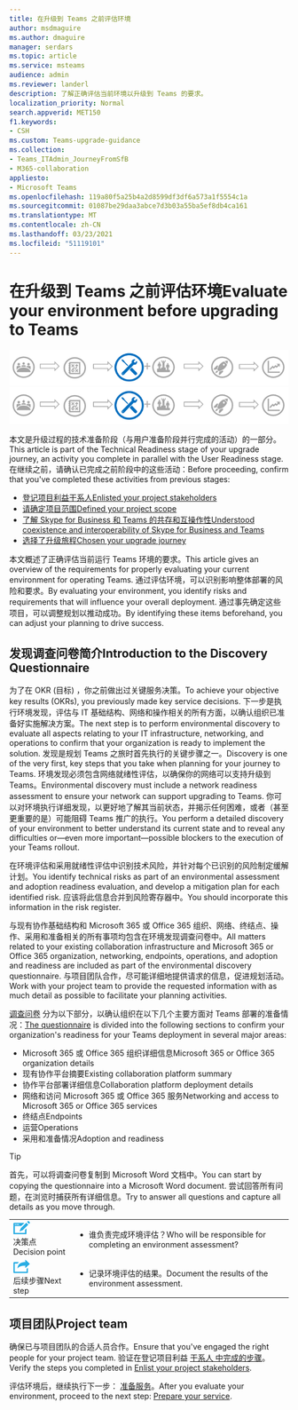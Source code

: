 ```yaml
---
title: 在升级到 Teams 之前评估环境
author: msdmaguire
ms.author: dmaguire
manager: serdars
ms.topic: article
ms.service: msteams
audience: admin
ms.reviewer: landerl
description: 了解正确评估当前环境以升级到 Teams 的要求。
localization_priority: Normal
search.appverid: MET150
f1.keywords:
- CSH
ms.custom: Teams-upgrade-guidance
ms.collection:
- Teams_ITAdmin_JourneyFromSfB
- M365-collaboration
appliesto:
- Microsoft Teams
ms.openlocfilehash: 119a80f5a25b4a2d8599df3df6a573a1f5554c1a
ms.sourcegitcommit: 01087be29daa3abce7d3b03a55ba5ef8db4ca161
ms.translationtype: MT
ms.contentlocale: zh-CN
ms.lasthandoff: 03/23/2021
ms.locfileid: "51119101"
---
```

# <a name="evaluate-your-environment-before-upgrading-to-teams"></a><span data-ttu-id="36870-103">在升级到 Teams 之前评估环境</span><span class="sxs-lookup"><span data-stu-id="36870-103">Evaluate your environment before upgrading to Teams</span></span>

<span data-ttu-id="36870-104">![升级过程图，强调技术准备阶段](media/upgrade-banner-tech-readiness.png "升级过程阶段，着重强调技术准备阶段")</span><span class="sxs-lookup"><span data-stu-id="36870-104">![Upgrade journey diagram, emphasizing the Technical Readiness stage](media/upgrade-banner-tech-readiness.png "Stages of the upgrade journey, with emphasis on the Technical Readiness stage")</span></span>

<span data-ttu-id="36870-105">本文是升级过程的技术准备阶段（与用户准备阶段并行完成的活动）的一部分。</span><span class="sxs-lookup"><span data-stu-id="36870-105">This article is part of the Technical Readiness stage of your upgrade journey, an activity you complete in parallel with the User Readiness stage.</span></span> <span data-ttu-id="36870-106">在继续之前，请确认已完成之前阶段中的这些活动：</span><span class="sxs-lookup"><span data-stu-id="36870-106">Before proceeding, confirm that you've completed these activities from previous stages:</span></span>

- [<span data-ttu-id="36870-107">登记项目利益干系人</span><span class="sxs-lookup"><span data-stu-id="36870-107">Enlisted your project stakeholders</span></span>](upgrade-enlist-stakeholders.md)
- [<span data-ttu-id="36870-108">请确定项目范围</span><span class="sxs-lookup"><span data-stu-id="36870-108">Defined your project scope</span></span>](./upgrade-define-project-scope.md)
- [<span data-ttu-id="36870-109">了解 Skype for Business 和 Teams 的共存和互操作性</span><span class="sxs-lookup"><span data-stu-id="36870-109">Understood coexistence and interoperability of Skype for Business and Teams</span></span>](./teams-and-skypeforbusiness-coexistence-and-interoperability.md)
- [<span data-ttu-id="36870-110">选择了升级旅程</span><span class="sxs-lookup"><span data-stu-id="36870-110">Chosen your upgrade journey</span></span>](upgrade-and-coexistence-of-skypeforbusiness-and-teams.md)

<span data-ttu-id="36870-111">本文概述了正确评估当前运行 Teams 环境的要求。</span><span class="sxs-lookup"><span data-stu-id="36870-111">This article gives an overview of the requirements for properly evaluating your current environment for operating Teams.</span></span> <span data-ttu-id="36870-112">通过评估环境，可以识别影响整体部署的风险和要求。</span><span class="sxs-lookup"><span data-stu-id="36870-112">By evaluating your environment, you identify risks and requirements that will influence your overall deployment.</span></span> <span data-ttu-id="36870-113">通过事先确定这些项目，可以调整规划以推动成功。</span><span class="sxs-lookup"><span data-stu-id="36870-113">By identifying these items beforehand, you can adjust your planning to drive success.</span></span>

## <a name="introduction-to-the-discovery-questionnaire"></a><span data-ttu-id="36870-114">发现调查问卷简介</span><span class="sxs-lookup"><span data-stu-id="36870-114">Introduction to the Discovery Questionnaire</span></span>

<span data-ttu-id="36870-115">为了在 OKR (目标) ，你之前做出过关键服务决策。</span><span class="sxs-lookup"><span data-stu-id="36870-115">To achieve your objective key results (OKRs), you previously made key service decisions.</span></span> <span data-ttu-id="36870-116">下一步是执行环境发现，评估与 IT 基础结构、网络和操作相关的所有方面，以确认组织已准备好实施解决方案。</span><span class="sxs-lookup"><span data-stu-id="36870-116">The next step is to perform environmental discovery to evaluate all aspects relating to your IT infrastructure, networking, and operations to confirm that your organization is ready to implement the solution.</span></span> <span data-ttu-id="36870-117">发现是规划 Teams 之旅时首先执行的关键步骤之一。</span><span class="sxs-lookup"><span data-stu-id="36870-117">Discovery is one of the very first, key steps that you take when planning for your journey to Teams.</span></span> <span data-ttu-id="36870-118">环境发现必须包含网络就绪性评估，以确保你的网络可以支持升级到 Teams。</span><span class="sxs-lookup"><span data-stu-id="36870-118">Environmental discovery must include a network readiness assessment to ensure your network can support upgrading to Teams.</span></span> <span data-ttu-id="36870-119">你可以对环境执行详细发现，以更好地了解其当前状态，并揭示任何困难，或者（甚至更重要的是）可能阻碍 Teams 推广的执行。</span><span class="sxs-lookup"><span data-stu-id="36870-119">You perform a detailed discovery of your environment to better understand its current state and to reveal any difficulties or—even more important—possible blockers to the execution of your Teams rollout.</span></span>

<span data-ttu-id="36870-120">在环境评估和采用就绪性评估中识别技术风险，并针对每个已识别的风险制定缓解计划。</span><span class="sxs-lookup"><span data-stu-id="36870-120">You identify technical risks as part of an environmental assessment and adoption readiness evaluation, and develop a mitigation plan for each identified risk.</span></span> <span data-ttu-id="36870-121">应该将此信息合并到风险寄存器中。</span><span class="sxs-lookup"><span data-stu-id="36870-121">You should incorporate this information in the risk register.</span></span>

<span data-ttu-id="36870-122">与现有协作基础结构和 Microsoft 365 或 Office 365 组织、网络、终结点、操作、采用和准备相关的所有事项均包含在环境发现调查问卷中。</span><span class="sxs-lookup"><span data-stu-id="36870-122">All matters related to your existing collaboration infrastructure and Microsoft 365 or Office 365 organization, networking, endpoints, operations, and adoption and readiness are included as part of the environmental discovery questionnaire.</span></span> <span data-ttu-id="36870-123">与项目团队合作，尽可能详细地提供请求的信息，促进规划活动。</span><span class="sxs-lookup"><span data-stu-id="36870-123">Work with your project team to provide the requested information with as much detail as possible to facilitate your planning activities.</span></span>

<span data-ttu-id="36870-124">[调查问卷](upgrade-plan-journey-discovery-questionnaire.md) 分为以下部分，以确认组织在以下几个主要方面对 Teams 部署的准备情况：</span><span class="sxs-lookup"><span data-stu-id="36870-124">[The questionnaire](upgrade-plan-journey-discovery-questionnaire.md) is divided into the following sections to confirm your organization's readiness for your Teams deployment in several major areas:</span></span>

- <span data-ttu-id="36870-125">Microsoft 365 或 Office 365 组织详细信息</span><span class="sxs-lookup"><span data-stu-id="36870-125">Microsoft 365 or Office 365 organization details</span></span>
- <span data-ttu-id="36870-126">现有协作平台摘要</span><span class="sxs-lookup"><span data-stu-id="36870-126">Existing collaboration platform summary</span></span>
- <span data-ttu-id="36870-127">协作平台部署详细信息</span><span class="sxs-lookup"><span data-stu-id="36870-127">Collaboration platform deployment details</span></span>
- <span data-ttu-id="36870-128">网络和访问 Microsoft 365 或 Office 365 服务</span><span class="sxs-lookup"><span data-stu-id="36870-128">Networking and access to Microsoft 365 or Office 365 services</span></span>
- <span data-ttu-id="36870-129">终结点</span><span class="sxs-lookup"><span data-stu-id="36870-129">Endpoints</span></span>
- <span data-ttu-id="36870-130">运营</span><span class="sxs-lookup"><span data-stu-id="36870-130">Operations</span></span>
- <span data-ttu-id="36870-131">采用和准备情况</span><span class="sxs-lookup"><span data-stu-id="36870-131">Adoption and readiness</span></span>

> [!TIP]
> <span data-ttu-id="36870-132">首先，可以将调查问卷复制到 Microsoft Word 文档中。</span><span class="sxs-lookup"><span data-stu-id="36870-132">You can start by copying the questionnaire into a Microsoft Word document.</span></span> <span data-ttu-id="36870-133">尝试回答所有问题，在浏览时捕获所有详细信息。</span><span class="sxs-lookup"><span data-stu-id="36870-133">Try to answer all questions and capture all details as you move through.</span></span>

<table>
<tr><td><img src="media/audio_conferencing_image7.png" alt="An icon depicting a decision point"/> <br/><span data-ttu-id="36870-134">决策点</span><span class="sxs-lookup"><span data-stu-id="36870-134">Decision point</span></span></td><td><ul><li><span data-ttu-id="36870-135">谁负责完成环境评估？</span><span class="sxs-lookup"><span data-stu-id="36870-135">Who will be responsible for completing an environment assessment?</span></span></li></ul></td></tr>
<tr><td><img src="media/audio_conferencing_image9.png" alt="An icon depicting the next step"/><br/><span data-ttu-id="36870-136">后续步骤</span><span class="sxs-lookup"><span data-stu-id="36870-136">Next step</span></span></td><td><ul><li><span data-ttu-id="36870-137">记录环境评估的结果。</span><span class="sxs-lookup"><span data-stu-id="36870-137">Document the results of the environment assessment.</span></span></li></ul></td></tr>
</table>


## <a name="project-team"></a><span data-ttu-id="36870-138">项目团队</span><span class="sxs-lookup"><span data-stu-id="36870-138">Project team</span></span>

<span data-ttu-id="36870-139">确保已与项目团队的合适人员合作。</span><span class="sxs-lookup"><span data-stu-id="36870-139">Ensure that you've engaged the right people for your project team.</span></span> <span data-ttu-id="36870-140">验证在登记项目利益 [干系人 中完成的步骤](upgrade-enlist-stakeholders.md)。</span><span class="sxs-lookup"><span data-stu-id="36870-140">Verify the steps you completed in [Enlist your project stakeholders](upgrade-enlist-stakeholders.md).</span></span>

<span data-ttu-id="36870-141">评估环境后，继续执行下一步： [准备服务](upgrade-prepare-environment-prepare-service.md)。</span><span class="sxs-lookup"><span data-stu-id="36870-141">After you evaluate your environment, proceed to the next step: [Prepare your service](upgrade-prepare-environment-prepare-service.md).</span></span>